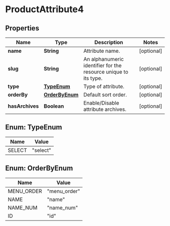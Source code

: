 

# ProductAttribute4


## Properties

Name | Type | Description | Notes
------------ | ------------- | ------------- | -------------
**name** | **String** | Attribute name. |  [optional]
**slug** | **String** | An alphanumeric identifier for the resource unique to its type. |  [optional]
**type** | [**TypeEnum**](#TypeEnum) | Type of attribute. |  [optional]
**orderBy** | [**OrderByEnum**](#OrderByEnum) | Default sort order. |  [optional]
**hasArchives** | **Boolean** | Enable/Disable attribute archives. |  [optional]



## Enum: TypeEnum

Name | Value
---- | -----
SELECT | &quot;select&quot;



## Enum: OrderByEnum

Name | Value
---- | -----
MENU_ORDER | &quot;menu_order&quot;
NAME | &quot;name&quot;
NAME_NUM | &quot;name_num&quot;
ID | &quot;id&quot;



